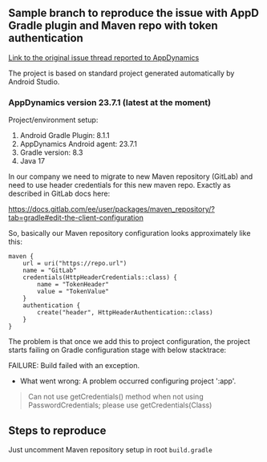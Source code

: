 ## Sample branch to reproduce the issue with AppD Gradle plugin and Maven repo with token authentication

[Link to the original issue thread reported to AppDynamics](https://help.appdynamics.com/hc/en-us/requests/374512)

The project is based on standard project generated automatically by Android Studio.

### AppDynamics version 23.7.1 (latest at the moment)

Project/environment setup:
1. Android Gradle Plugin: 8.1.1
2. AppDynamics Android agent: 23.7.1
3. Gradle version: 8.3
3. Java 17

In our company we need to migrate to new Maven repository (GitLab) and need to use header credentials for this new maven repo. Exactly as described in GitLab docs here:

https://docs.gitlab.com/ee/user/packages/maven_repository/?tab=gradle#edit-the-client-configuration

So, basically our Maven repository configuration looks approximately like this:

```
maven {
    url = uri("https://repo.url")
    name = "GitLab"
    credentials(HttpHeaderCredentials::class) {
        name = "TokenHeader"
        value = "TokenValue"
    }
    authentication {
        create("header", HttpHeaderAuthentication::class)
    }
}
```

The problem is that once we add this to project configuration, the project starts failing on Gradle configuration stage with below stacktrace:

FAILURE: Build failed with an exception.

* What went wrong:
  A problem occurred configuring project ':app'.
> Can not use getCredentials() method when not using PasswordCredentials; please use getCredentials(Class)

## Steps to reproduce
Just uncomment Maven repository setup in root `build.gradle`